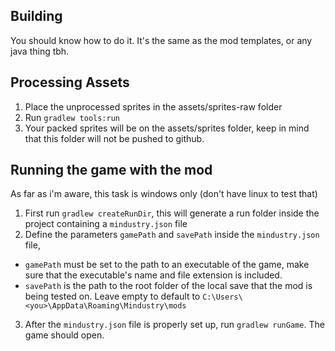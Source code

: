 
## Building 
You should know how to do it. It's the same as the mod templates, or any java thing tbh.

## Processing Assets

1. Place the unprocessed sprites in the assets/sprites-raw folder
2. Run `gradlew tools:run`
3. Your packed sprites will be on the assets/sprites folder, keep in mind that this folder will not be pushed to github.

## Running the game with the mod

As far as i'm aware, this task is windows only (don't have linux to test that)
1. First run `gradlew createRunDir`, this will generate a run folder inside the project containing a `mindustry.json` file
2. Define the parameters `gamePath` and `savePath` inside the `mindustry.json` file, 
- `gamePath` must be set to the path to an executable of the game, make sure that the executable's name and file extension is included.
- `savePath` is the path to the root folder of the local save that the mod is being tested on. Leave empty to default to `C:\Users\<you>\AppData\Roaming\Mindustry\mods`
3. After the `mindustry.json` file is properly set up, run `gradlew runGame`. The game should open.
